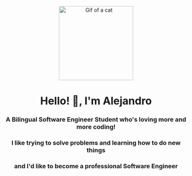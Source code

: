 <header id="Header" align="center"> 
    <img align="center" src="https://media.giphy.com/media/scZPhLqaVOM1qG4lT9/giphy.gif" width="200" alt="Gif of a cat">
    <h1 align="center">Hello! 👋, I'm Alejandro</h1>
    <h3 align="center">A Bilingual Software Engineer Student who's loving more and more coding!</h3>
    <h3 align="center">I like trying to solve problems and learning how to do new things</h3>
    <h3 align="center">and I'd like to become a professional Software Engineer</h3>
</header>




<!--
**killerfrix/killerfrix** is a ✨ _special_ ✨ repository because its `README.md` (this file) appears on your GitHub profile.

Here are some ideas to get you started:

- 🔭 I’m currently working on ...
- 🌱 I’m currently learning ...
- 👯 I’m looking to collaborate on ...
- 🤔 I’m looking for help with ...
- 💬 Ask me about ...
- 📫 How to reach me: ...
- 😄 Pronouns: ...
- ⚡ Fun fact: ...
-->
